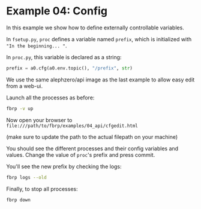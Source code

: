 # Example 04: Config

In this example we show how to define externally controllable variables.

In `fsetup.py`, `proc` defines a variable named `prefix`, which is initialized with `"In the beginning... "`.

In `proc.py`, this variable is declared as a string:
```py
prefix = a0.cfg(a0.env.topic(), "/prefix", str)
```

We use the same alephzero/api image as the last example to allow easy edit from a web-ui.

Launch all the processes as before:
```sh
fbrp -v up
```

Now open your browser to `file:///path/to/fbrp/examples/04_api/cfgedit.html`

(make sure to update the path to the actual filepath on your machine)

You should see the different processes and their config variables and values. Change the value of `proc`'s prefix and press commit.

You'll see the new prefix by checking the logs:
```sh
fbrp logs --old
```

Finally, to stop all processes:
```sh
fbrp down
```
